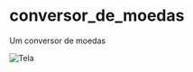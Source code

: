 # conversor_de_moedas

Um conversor de moedas

![Tela](https://i.ibb.co/nwkNH4z/Captura-de-Tela-2020-01-27-a-s-18-58-42.png)

